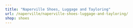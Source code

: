 ```yaml
---
title: "Naperville Shoes, Luggage and Tayloring"
url: /naperville/naperville-shoes-luggage-and-tayloring/
shop: shoes
---
```

